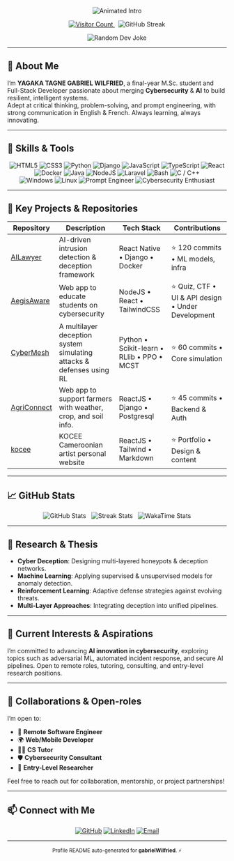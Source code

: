 <!-- README.md for gabrielWilfried GitHub Profile -->

<!-- BANNER_START -->
<p align="center">
  <img src="https://readme-typing-svg.herokuapp.com?font=Fira+Code&size=24&pause=2000&color=2BCF87&center=true&vCenter=true&width=600&lines=Hi%2C+I'm+YAGAKA+TAGNE+GABRIEL+WILFRIED;Final-year+M.Sc.+student+%7C+Full-Stack+Dev+%7C+Cybersecurity+%26+AI+Innovator" alt="Animated Intro" />
</p>
<!-- BANNER_END -->

<p align="center">
  <a href="https://github.com/gabrielWilfried">
    <img src="https://komarev.com/ghpvc/?username=gabrielWilfried&style=flat-square&color=2BCF87" alt="Visitor Count" />
  </a>
  &nbsp;
  <img src="https://github-readme-streak-stats.herokuapp.com/?user=gabrielWilfried&theme=default&date_format=M%20j%5B%2C%20Y%5D" alt="GitHub Streak" />
</p>

<p align="center">
  <!-- Random Dev Joke / Daily Quote Widget -->
  <img src="https://readme-jokes.vercel.app/api?&type=single&theme=light" alt="Random Dev Joke" />
</p>

---

## 👋 About Me

I’m **YAGAKA TAGNE GABRIEL WILFRIED**, a final-year M.Sc. student and Full-Stack Developer passionate about merging **Cybersecurity** & **AI** to build resilient, intelligent systems.  
Adept at critical thinking, problem-solving, and prompt engineering, with strong communication in English & French. Always learning, always innovating.

---

## 🔧 Skills & Tools

<p align="center">
  <!-- Programming & Framework Badges -->
  <img src="https://img.shields.io/badge/HTML5-E34F26?style=for-the-badge&logo=html5&logoColor=white" alt="HTML5" />
  <img src="https://img.shields.io/badge/CSS3-1572B6?style=for-the-badge&logo=css3&logoColor=white" alt="CSS3" />
  <img src="https://img.shields.io/badge/Python-3776AB?style=for-the-badge&logo=python&logoColor=white" alt="Python" />
  <img src="https://img.shields.io/badge/Django-092E20?style=for-the-badge&logo=django&logoColor=white" alt="Django" />
  <img src="https://img.shields.io/badge/JavaScript-F7DF1E?style=for-the-badge&logo=javascript&logoColor=black" alt="JavaScript" />
  <img src="https://img.shields.io/badge/TypeScript-3178C6?style=for-the-badge&logo=typescript&logoColor=white" alt="TypeScript" />
  <img src="https://img.shields.io/badge/ReactJS-20232A?style=for-the-badge&logo=react&logoColor=61DAFB" alt="React" />
  <img src="https://img.shields.io/badge/Docker-2496ED?style=for-the-badge&logo=docker&logoColor=white" alt="Docker" />
  <img src="https://img.shields.io/badge/Java-007396?style=for-the-badge&logo=java&logoColor=white" alt="Java" />
  <img src="https://img.shields.io/badge/Node.js-339933?style=for-the-badge&logo=nodedotjs&logoColor=white" alt="NodeJS" />
  <img src="https://img.shields.io/badge/Laravel-FF2D20?style=for-the-badge&logo=laravel&logoColor=white" alt="Laravel" />
  <img src="https://img.shields.io/badge/Bash-4EAA25?style=for-the-badge&logo=gnubash&logoColor=white" alt="Bash" />
  <img src="https://img.shields.io/badge/C%20%2F%20C%2B%2B-00599C?style=for-the-badge&logo=c%2B%2B&logoColor=white" alt="C / C++" />
  
  <br/>
  <!-- OS & Roles Badges -->
  <img src="https://img.shields.io/badge/Windows-0078D6?style=for-the-badge&logo=windows&logoColor=white" alt="Windows" />
  <img src="https://img.shields.io/badge/Linux-FCC624?style=for-the-badge&logo=linux&logoColor=black" alt="Linux" />
  <img src="https://img.shields.io/badge/Prompt%20Engineer-000000?style=for-the-badge&logo=github&logoColor=white" alt="Prompt Engineer" />
  <img src="https://img.shields.io/badge/Cybersecurity%20Enthusiast-FF0000?style=for-the-badge&logo=shield&logoColor=white" alt="Cybersecurity Enthusiast" />
</p>

---

## 📌 Key Projects & Repositories

<!--STATS_START-->
| Repository                                                | Description                                           | Tech Stack                          | Contributions |
| --------------------------------------------------------- | ----------------------------------------------------- | ----------------------------------- | ------------- |
| [AILawyer](https://github.com/gabrielWilfried/AI-Lawyer)   | AI-driven intrusion detection & deception framework   | React Native • Django • Docker        | ⭐️ 120 commits • ML models, infra |
| [AegisAware](https://aegis-aware.vercel.app/) | Web app to educate students on cybersecurity   | NodeJS • React • TailwindCSS        | ⭐️ Quiz, CTF • UI & API design • Under Development    |
| [CyberMesh](https://github.com/gabrielWilfried/two_layer_deception) | A multilayer deception system simulating attacks & defenses using RL  | Python • Scikit-learn • RLlib • PPO • MCST        | ⭐️ 60 commits • Core simulation   |
| [AgriConnect](https://agri-connect-ruby.vercel.app/) | Web app to support farmers with weather, crop, and soil info. | ReactJS • Django • Postgresql               | ⭐️ 45 commits • Backend & Auth     |
| [kocee](https://kocee.vercel.app/) | KOCEE Cameroonian artist personal website                               | ReactJS • Tailwind • Markdown         | ⭐️ Portfolio • Design & content   |
<!--STATS_END-->

---

## 📈 GitHub Stats

<p align="center">
  <!-- Top Languages & Summary -->
  <img src="https://github-readme-stats.vercel.app/api?username=gabrielWilfried&show_icons=true&theme=default&count_private=true&include_all_commits=true" alt="GitHub Stats" />
  &nbsp;
  <!-- Streak Card -->
  <img src="https://github-readme-streak-stats.herokuapp.com/?user=gabrielWilfried&theme=default" alt="Streak Stats" />
  &nbsp;
  <!-- WakaTime (if available) -->
  <img src="https://github-readme-stats.vercel.app/api/wakatime?username=gabrielWilfried&theme=default" alt="WakaTime Stats" />
</p>

---

## 🚀 Research & Thesis

- **Cyber Deception**: Designing multi-layered honeypots & deception networks.  
- **Machine Learning**: Applying supervised & unsupervised models for anomaly detection.  
- **Reinforcement Learning**: Adaptive defense strategies against evolving threats.  
- **Multi-Layer Approaches**: Integrating deception into unified pipelines.

---

## 🎯 Current Interests & Aspirations

I’m committed to advancing **AI innovation in cybersecurity**, exploring topics such as adversarial ML, automated incident response, and secure AI pipelines. Open to remote roles, tutoring, consulting, and entry-level research positions.

---

## 🤝 Collaborations & Open-roles

I’m open to:
- 💼 **Remote Software Engineer**  
- 🌍 **Web/Mobile Developer**  
- 👨‍🏫 **CS Tutor**  
- 🛡 **Cybersecurity Consultant**  
- 🧪 **Entry-Level Researcher**

Feel free to reach out for collaboration, mentorship, or project partnerships!

---

## 📫 Connect with Me

<p align="center">
  <a href="https://github.com/gabrielWilfried" target="_blank"><img src="https://img.shields.io/badge/GitHub-100000?style=for-the-badge&logo=github&logoColor=white" alt="GitHub" /></a>
  <a href="https://www.linkedin.com/in/gabriel-wilfried-yagaka-tagne-masters%C2%A0student-24927522b/" target="_blank"><img src="https://img.shields.io/badge/LinkedIn-0A66C2?style=for-the-badge&logo=linkedin&logoColor=white" alt="LinkedIn" /></a>
  <a href="mailto:gabrielwilfried0808@gmail.com"><img src="https://img.shields.io/badge/Email-D14836?style=for-the-badge&logo=gmail&logoColor=white" alt="Email" /></a>
</p>

---

<p align="center">
  <sub>Profile README auto-generated for <strong>gabrielWilfried</strong>. ⚡</sub>
</p>
